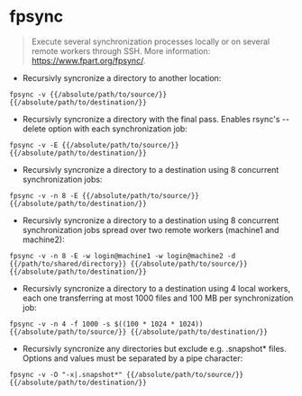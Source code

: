 # fpsync

> Execute several synchronization processes locally or on several remote workers through SSH.
> More information: <https://www.fpart.org/fpsync/>.

- Recursivly syncronize a directory to another location:

`fpsync -v {{/absolute/path/to/source/}} {{/absolute/path/to/destination/}}`

- Recursivly syncronize a directory with the final pass. Enables rsync's --delete option with each synchronization job:

`fpsync -v -E {{/absolute/path/to/source/}} {{/absolute/path/to/destination/}}`

- Recursivly syncronize a directory to a destination using 8 concurrent synchronization jobs:

`fpsync -v -n 8 -E {{/absolute/path/to/source/}} {{/absolute/path/to/destination/}}`

- Recursivly syncronize a directory to a destination using 8 concurrent synchronization jobs spread over two remote workers (machine1 and machine2):

`fpsync -v -n 8 -E -w login@machine1 -w login@machine2 -d {{/path/to/shared/directory}} {{/absolute/path/to/source/}} {{/absolute/path/to/destination/}}`

- Recursivly syncronize a directory to a destination using 4 local workers, each one transferring at most 1000 files and 100 MB per synchronization job:

`fpsync -v -n 4 -f 1000 -s $((100 * 1024 * 1024)) {{/absolute/path/to/source/}} {{/absolute/path/to/destination/}}`

- Recursivly syncronize any directories but exclude e.g. .snapshot* files. Options and values must be separated by a pipe character:

`fpsync -v -O "-x|.snapshot*" {{/absolute/path/to/source/}} {{/absolute/path/to/destination/}}`
